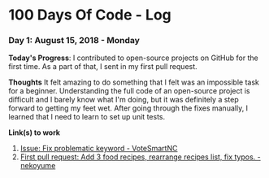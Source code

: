 # 100 Days Of Code - Log


### Day 1: August 15, 2018 - Monday

**Today's Progress**: I contributed to open-source projects on GitHub for the first time. As a part of that, I sent in my first pull request.

**Thoughts** It felt amazing to do something that I felt was an impossible task for a beginner. Understanding the full code of an open-source project is difficult and I barely know what I'm doing, but it was definitely a step forward to getting my feet wet. After going through the fixes manually, I learned that I need to learn to set up unit tests.

**Link(s) to work**
1. [Issue: Fix problematic keyword - VoteSmartNC](https://github.com/CodeForCharlotte/VoteSmarterNC/issues/19)
2. [First pull request: Add 3 food recipes, rearrange recipes list, fix typos. - nekoyume](https://github.com/nekoyume/nekoyume/pull/90)
